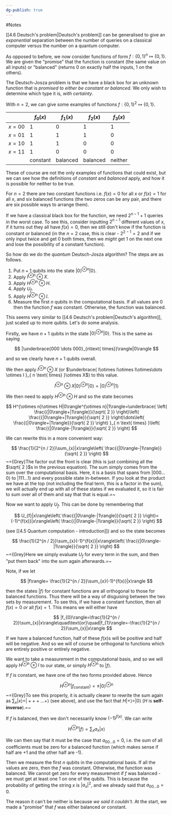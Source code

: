 ```yaml
---
dg-publish: true
---
```

#Notes 

[[4.6 Deutsch's problem|Deutsch's problem]] can be generalised to give an *exponential* separation between the number of queries on a classical computer versus the number on a quantum computer. 

As opposed to before, we now consider functions of form $f:\{0,1\}^{n}\mapsto\{0,1\}$. We are given the "promise" that the function is constant (the same value on all inputs) or "balanced" (returns 0 on exactly half the inputs, 1 on the others).

The Deutsch-Josza problem is that we have a black box for an unknown function that is *promised to either be constant or balanced*. We only wish to determine which type it is, *with certainty*.

With $n=2$, we can give some examples of functions $f:\{0,1\}^2\mapsto\{0,1\}$.


|        | $f_0(x)$ | $f_1(x)$ | $f_2(x)$ | $f_3(x)$ |
| ------ | -------- | -------- | -------- | -------- |
| $x=00$ | 1        | 0        | 1        | 1        |
| $x=01$ | 1        | 1        | 1        | 0        |
| $x=10$ | 1        | 1        | 0        | 0        |
| $x=11$ | 1        | 0        | 0        | 0        |
|        | constant | balanced | balanced | neither  |

These of course are not the only examples of functions that could exist, but we can see how the definitions of *constant* and *balanced* apply, and how it is possible for neither to be true.

For $n=2$ there are two constant functions i.e. $f(x)=0$ for all $x$ or $f(x)=1$ for all $x$, and six balanced functions (the two zeros can be any pair, and there are six possible ways to arrange them).

If we have a classical black box for the function, we need $2^{n-1}+1$ queries in the worst case. To see this, consider inputting $2^{n-1}$ different values of $x$, if it turns out they all have $f(x)=0$, then we still don't know if the function is constant or balanced (in the $n=2$ case, this is clear - $2^{2-1}=2$ and if we only input twice and get 0 both times, then we *might* get 1 on the next one and lose the possibility of a constant function).

So how do we do the *quantum* Deutsch-Josza algorithm? The steps are as follows. 

1. Put $n+1$ qubits into the state $|0\rangle^{\otimes n}|0\rangle$.
2. Apply $I^{\otimes n}\otimes X$.
3. Apply $H^{\otimes n}\otimes H$.
4. Apply $U_{f}$.
5. Apply $H^{\otimes n}\otimes I$.
6. Measure the first $n$ qubits in the computational basis. If all values are 0 then the function $f$ was constant. Otherwise, the function was balanced. 

This seems very similar to [[4.6 Deutsch's problem|Deutsch's algorithm]], just scaled up to more qubits. Let's do some analysis. 

Firstly, we have $n+1$ qubits in the state $|0\rangle^{\otimes n}|0\rangle$. This is the same as saying 

$$
|\underbrace{000 \dots 000}_{n\text{ times}}\rangle|0\rangle  
$$

and so we clearly have $n+1$ qubits overall. 

We then apply $I^{\otimes n}\otimes X$ (or $\underbrace{ I\otimes I\otimes I\otimes\dots \otimes I }_{ n \text{ times} }\otimes X$) to this value.

$$
I^{\otimes n}\otimes X|0\rangle^{\otimes n}|0\rangle=|0\rangle^{\otimes n}|1\rangle 
$$

We then need to apply $H^{\otimes n}\otimes H$ and so the state becomes 

$$
H^{\otimes n}\otimes H|0\rangle^{\otimes n}|1\rangle=\underbrace{ \left( \frac{{|0\rangle+|1\rangle}}{\sqrt{ 2 }} \right)\left( \frac{{|0\rangle+|1\rangle}}{\sqrt{ 2 }} \right)\dots\left( \frac{{|0\rangle+|1\rangle}}{\sqrt{ 2 }} \right) }_{ n \text{ times} }\left( \frac{{|0\rangle-|1\rangle}}{\sqrt{ 2 }} \right)
$$

We can rewrite this in a more convenient way:

$$
\frac{1}{2^{n / 2}}\sum_{x}|x\rangle\left( \frac{{|0\rangle-|1\rangle}}{\sqrt{ 2 }} \right)
$$
~={Grey}The factor out the front is clear (this is just combining all the $\sqrt{ 2 }$s in the previous equation). The sum simply comes from the sum over the computational basis. Here, it is a basis that spans from $|000\dots 0\rangle$ to $|111\dots 1\rangle$ and every possible state in-between. If you look at the product we have at the top (not including the final term, this is a factor in the sum), we will actually end up with all of these states if we evaluated it, so it is fair to sum over all of them and say that that is equal.=~

Now we want to apply $U_{f}$. This can be done by remembering that 

$$
U_{f}|x\rangle\left( \frac{{|0\rangle-|1\rangle}}{\sqrt{ 2 }} \right)=(-1)^{f(x)}|x\rangle\left( \frac{{|0\rangle-|1\rangle}}{\sqrt{ 2 }} \right)
$$

(see [[4.5 Quantum computation - introduction]]) and so the state becomes 

$$
\frac{1}{2^{n / 2}}\sum_{x}(-1)^{f(x)}|x\rangle\left( \frac{{|0\rangle-|1\rangle}}{\sqrt{ 2 }} \right)
$$
~={Grey}Here we simply evaluate $U_{f}$ for every term in the sum, and then "put them back" into the sum again afterwards.=~

Note, if we let 

$$
|f\rangle= \frac{1}{2^{n / 2}}\sum_{x}(-1)^{f(x)}|x\rangle
$$

then the states $|f\rangle$ for constant functions are all orthogonal to those for balanced functions. Thus there will be a way of disguising between the two sets by measurement. To see this, if we have a constant function, then all $f(x)=0$ *or* all $f(x)=1$. This means we will either have 

$$
|f_{0}\rangle=\frac{1}{2^{n / 2}}\sum_{x}|x\rangle\quad\text{or}\quad|f_{1}\rangle=-\frac{1}{2^{n / 2}}\sum_{x}|x\rangle
$$

If we have a balanced function, half of these $f(x)$s will be positive and half will be negative. And so we will of course be orthogonal to functions which are entirely positive or entirely negative.

We want to take a measurement in the computational basis, and so we will apply $H^{\otimes n}\otimes I$ to our state, or simply $H^{\otimes n}$ to $|f\rangle$. 

If $f$ is constant, we have one of the two forms provided above. Hence

$$
H^{\otimes n}|f_{\text{constant}}\rangle=\pm|0\rangle^{\otimes n}
$$
~={Grey}To see this properly, it is actually clearer to rewrite the sum again as $\sum_{x}|x\rangle=|+++\dots+\rangle$ (see above), and use the fact that $H|+\rangle=|0\rangle$ ($H$ is **self-inverse**).=~

If $f$ is balanced, then we don't necessarily know $(-1)^{f(x)}$. We can write

$$
H^{\otimes n}|f\rangle=\sum_{x}a_{x}|x\rangle
$$

We can then say that it must be the case that $a_{00\dots 0}=0$, i.e. the sum of all coefficients must be zero for a balanced function (which makes sense if half are +1 and the other half are -1). 

Then we measure the first $n$ qubits in the computational basis. If all the values are zero, then the $f$ was constant. Otherwise, the function was balanced. We cannot get zero for every measurement if $f$ was balanced - we must get at least one 1 on one of the qubits. This is because the probability of getting the string $x$ is $|a_{x}|^2$, and we already said that $a_{00\dots 0}=0$.

The reason it can't be neither is because *we said it couldn't*. At the start, we made a "promise" that $f$ was either balanced $or$ constant. 